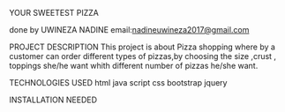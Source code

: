 YOUR SWEETEST PIZZA

done by UWINEZA NADINE
email:nadineuwineza2017@gmail.com

PROJECT DESCRIPTION
This project is about Pizza shopping where by a customer can order different types of pizzas,by choosing the size ,crust , toppings she/he want  whith different number of pizzas he/she want.

TECHNOLOGIES USED
html
java script
css
bootstrap
jquery

 INSTALLATION NEEDED
 